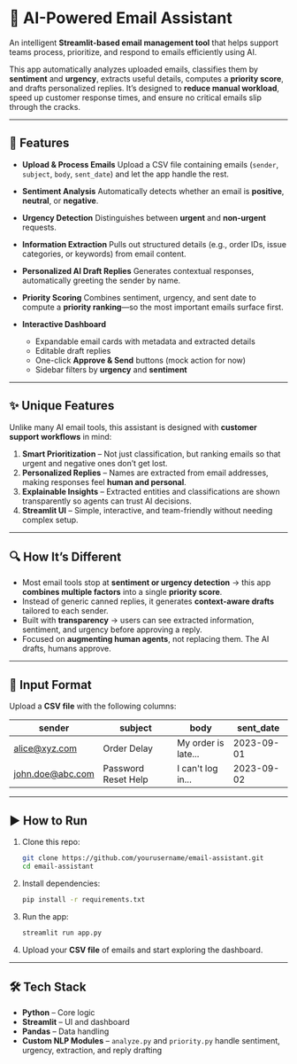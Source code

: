# 📧 AI-Powered Email Assistant

An intelligent **Streamlit-based email management tool** that helps support teams process, prioritize, and respond to emails efficiently using AI.

This app automatically analyzes uploaded emails, classifies them by **sentiment** and **urgency**, extracts useful details, computes a **priority score**, and drafts personalized replies. It’s designed to **reduce manual workload**, speed up customer response times, and ensure no critical emails slip through the cracks.

---

## 🚀 Features

* **Upload & Process Emails**
  Upload a CSV file containing emails (`sender`, `subject`, `body`, `sent_date`) and let the app handle the rest.

* **Sentiment Analysis**
  Automatically detects whether an email is **positive**, **neutral**, or **negative**.

* **Urgency Detection**
  Distinguishes between **urgent** and **non-urgent** requests.

* **Information Extraction**
  Pulls out structured details (e.g., order IDs, issue categories, or keywords) from email content.

* **Personalized AI Draft Replies**
  Generates contextual responses, automatically greeting the sender by name.

* **Priority Scoring**
  Combines sentiment, urgency, and sent date to compute a **priority ranking**—so the most important emails surface first.

* **Interactive Dashboard**

  * Expandable email cards with metadata and extracted details
  * Editable draft replies
  * One-click **Approve & Send** buttons (mock action for now)
  * Sidebar filters by **urgency** and **sentiment**

---

## ✨ Unique Features

Unlike many AI email tools, this assistant is designed with **customer support workflows** in mind:

1. **Smart Prioritization** – Not just classification, but ranking emails so that urgent and negative ones don’t get lost.
2. **Personalized Replies** – Names are extracted from email addresses, making responses feel **human and personal**.
3. **Explainable Insights** – Extracted entities and classifications are shown transparently so agents can trust AI decisions.
4. **Streamlit UI** – Simple, interactive, and team-friendly without needing complex setup.

---

## 🔍 How It’s Different

* Most email tools stop at **sentiment or urgency detection** → this app **combines multiple factors** into a single **priority score**.
* Instead of generic canned replies, it generates **context-aware drafts** tailored to each sender.
* Built with **transparency** → users can see extracted information, sentiment, and urgency before approving a reply.
* Focused on **augmenting human agents**, not replacing them. The AI drafts, humans approve.

---

## 📂 Input Format

Upload a **CSV file** with the following columns:

| sender                                      | subject             | body                | sent\_date |
| ------------------------------------------- | ------------------- | ------------------- | ---------- |
| [alice@xyz.com](mailto:alice@xyz.com)       | Order Delay         | My order is late... | 2023-09-01 |
| [john.doe@abc.com](mailto:john.doe@abc.com) | Password Reset Help | I can't log in...   | 2023-09-02 |

---

## ▶️ How to Run

1. Clone this repo:

   ```bash
   git clone https://github.com/yourusername/email-assistant.git
   cd email-assistant
   ```
2. Install dependencies:

   ```bash
   pip install -r requirements.txt
   ```
3. Run the app:

   ```bash
   streamlit run app.py
   ```
4. Upload your **CSV file** of emails and start exploring the dashboard.

---

## 🛠️ Tech Stack

* **Python** – Core logic
* **Streamlit** – UI and dashboard
* **Pandas** – Data handling
* **Custom NLP Modules** – `analyze.py` and `priority.py` handle sentiment, urgency, extraction, and reply drafting
